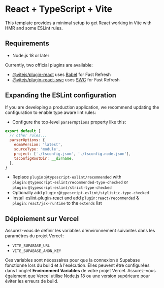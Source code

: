 # React + TypeScript + Vite

This template provides a minimal setup to get React working in Vite with HMR and some ESLint rules.
## Requirements
- Node.js 18 or later

Currently, two official plugins are available:

- [@vitejs/plugin-react](https://github.com/vitejs/vite-plugin-react/blob/main/packages/plugin-react/README.md) uses [Babel](https://babeljs.io/) for Fast Refresh
- [@vitejs/plugin-react-swc](https://github.com/vitejs/vite-plugin-react-swc) uses [SWC](https://swc.rs/) for Fast Refresh

## Expanding the ESLint configuration

If you are developing a production application, we recommend updating the configuration to enable type aware lint rules:

- Configure the top-level `parserOptions` property like this:

```js
export default {
  // other rules...
  parserOptions: {
    ecmaVersion: 'latest',
    sourceType: 'module',
    project: ['./tsconfig.json', './tsconfig.node.json'],
    tsconfigRootDir: __dirname,
  },
}
```
- Replace `plugin:@typescript-eslint/recommended` with `plugin:@typescript-eslint/recommended-type-checked` or `plugin:@typescript-eslint/strict-type-checked`
- Optionally add `plugin:@typescript-eslint/stylistic-type-checked`
- Install [eslint-plugin-react](https://github.com/jsx-eslint/eslint-plugin-react) and add `plugin:react/recommended` & `plugin:react/jsx-runtime` to the `extends` list

## Déploiement sur Vercel

Assurez-vous de définir les variables d'environnement suivantes dans les paramètres
du projet Vercel :

- `VITE_SUPABASE_URL`
- `VITE_SUPABASE_ANON_KEY`

Ces variables sont nécessaires pour que la connexion à Supabase fonctionne lors du
build et à l'exécution. Elles peuvent être configurées dans l'onglet **Environment
Variables** de votre projet Vercel.
Assurez-vous également que Vercel utilise Node.js 18 ou une version supérieure pour éviter les erreurs de build.
